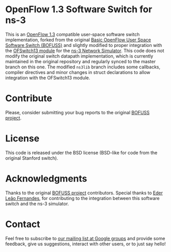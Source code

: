 # OpenFlow 1.3 Software Switch for ns-3

This is an [OpenFlow 1.3][ofp13] compatible user-space software switch implementation, forked from the original [Basic OpenFlow User Space Software Switch (BOFUSS)][cpqdofs13] and slightly modified to proper integration with the [OFSwitch13 module][ofswitch13] for the [ns-3 Network Simulator][ns-3]. This code does not modify the original switch datapath implementation, which is currently maintained in the original repository and regularly synced to the master branch on this one. The modified `ns3lib` branch includes some callbacks, compiler directives and minor changes in struct declarations to allow integration with the OFSwitch13 module. 

# Contribute
Please, consider submitting your bug reports to the original [BOFUSS project][cpqdofs13].

# License
This code is released under the BSD license (BSD-like for code from the original Stanford switch).

# Acknowledgments
Thanks to the original [BOFUSS project][cpqdofs13] contributors. Special thanks to [Eder Leão Fernandes][ederlf], for contributing to the integration between this software switch and the ns-3 simulator.

# Contact
Feel free to subscribe to [our mailing list at Google groups][group] and provide some feedback, give us suggestions, interact with other users, or to just say hello!

[ofp13]: https://www.opennetworking.org/sdn-resources/technical-library
[cpqdofs13]: https://github.com/CPqD/ofsoftswitch13
[ofswitch13]: https://github.com/ljerezchaves/ofswitch13
[ns-3]: https://www.nsnam.org
[ederlf]: https://github.com/ederlf
[group]: https://groups.google.com/forum/#!forum/ofswitch13-users
